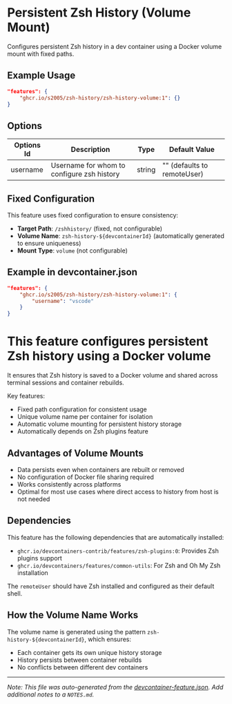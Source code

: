 # Persistent Zsh History (Volume Mount)

Configures persistent Zsh history in a dev container using a Docker volume mount with fixed paths.

## Example Usage

```json
"features": {
    "ghcr.io/s2005/zsh-history/zsh-history-volume:1": {}
}
```

## Options

| Options Id | Description | Type | Default Value |
|-----|-----|-----|-----|
| username | Username for whom to configure zsh history | string | "" (defaults to remoteUser) |

## Fixed Configuration

This feature uses fixed configuration to ensure consistency:

- **Target Path**: `/zshhistory/` (fixed, not configurable)
- **Volume Name**: `zsh-history-${devcontainerId}` (automatically generated to ensure uniqueness)
- **Mount Type**: `volume` (not configurable)

## Example in devcontainer.json

```json
"features": {
    "ghcr.io/s2005/zsh-history/zsh-history-volume:1": {
        "username": "vscode"
    }
}
```

# This feature configures persistent Zsh history using a Docker volume

It ensures that Zsh history is saved to a Docker volume and shared across terminal sessions and container rebuilds.

Key features:
- Fixed path configuration for consistent usage
- Unique volume name per container for isolation
- Automatic volume mounting for persistent history storage
- Automatically depends on Zsh plugins feature

## Advantages of Volume Mounts

- Data persists even when containers are rebuilt or removed
- No configuration of Docker file sharing required
- Works consistently across platforms
- Optimal for most use cases where direct access to history from host is not needed

## Dependencies

This feature has the following dependencies that are automatically installed:
- `ghcr.io/devcontainers-contrib/features/zsh-plugins:0`: Provides Zsh plugins support
- `ghcr.io/devcontainers/features/common-utils`: For Zsh and Oh My Zsh installation

The `remoteUser` should have Zsh installed and configured as their default shell.

## How the Volume Name Works

The volume name is generated using the pattern `zsh-history-${devcontainerId}`, which ensures:
- Each container gets its own unique history storage
- History persists between container rebuilds
- No conflicts between different dev containers

---

_Note: This file was auto-generated from the [devcontainer-feature.json](https://github.com/s2005/zsh-history/blob/main/src/zsh-history-volume/devcontainer-feature.json). Add additional notes to a `NOTES.md`._
